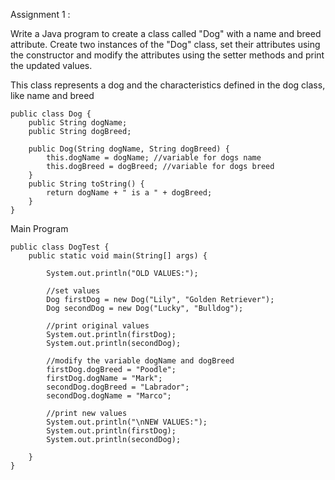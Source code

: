 Assignment 1 :

Write a Java program to create a class called "Dog" with a name and breed attribute. Create two instances of the "Dog" class, set their attributes using the constructor and modify the attributes using the setter methods and print the updated values.

This class represents a dog and the characteristics defined in the dog class, like name and breed 

```
public class Dog {
    public String dogName;
    public String dogBreed;
    
    public Dog(String dogName, String dogBreed) {
        this.dogName = dogName; //variable for dogs name
        this.dogBreed = dogBreed; //variable for dogs breed
    }
    public String toString() { 
        return dogName + " is a " + dogBreed;
    }  
}
```


Main Program

```
public class DogTest {
    public static void main(String[] args) {

        System.out.println("OLD VALUES:");
        
        //set values
        Dog firstDog = new Dog("Lily", "Golden Retriever");
        Dog secondDog = new Dog("Lucky", "Bulldog");
       
        //print original values
        System.out.println(firstDog);
        System.out.println(secondDog);
       
        //modify the variable dogName and dogBreed
        firstDog.dogBreed = "Poodle";
        firstDog.dogName = "Mark";
        secondDog.dogBreed = "Labrador";
        secondDog.dogName = "Marco";
    
        //print new values
        System.out.println("\nNEW VALUES:");
        System.out.println(firstDog);
        System.out.println(secondDog);
        
    }
}
```
